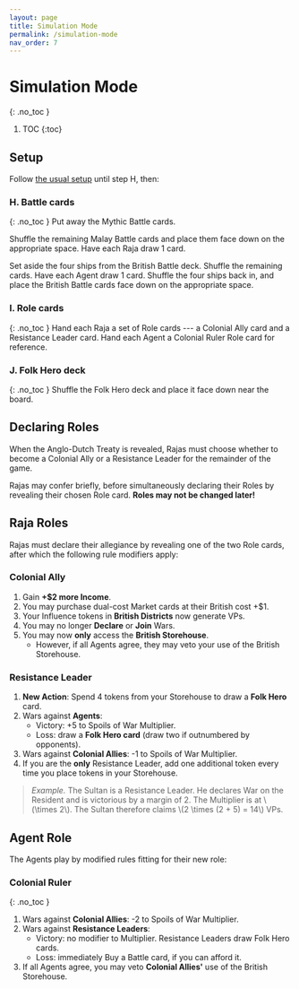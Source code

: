 ```yaml
---
layout: page
title: Simulation Mode
permalink: /simulation-mode
nav_order: 7
---
```


# Simulation Mode
{: .no_toc }

1. TOC
{:toc}

## Setup
Follow [the usual setup](/setup) until step H, then:

### H. Battle cards
{: .no_toc }
Put away the Mythic Battle cards.

Shuffle the remaining Malay Battle cards and place them face down on the appropriate space. Have each Raja draw 1 card.

Set aside the four ships from the British Battle deck. Shuffle the remaining cards. Have each Agent draw 1 card. Shuffle the four ships back in, and place the British Battle cards face down on the appropriate space.

### I. Role cards
{: .no_toc }
Hand each Raja a set of Role cards --- a Colonial Ally card and a Resistance Leader card. Hand each Agent a Colonial Ruler Role card for reference.

### J. Folk Hero deck
{: .no_toc }
Shuffle the Folk Hero deck and place it face down near the board.

## Declaring Roles
When the Anglo-Dutch Treaty is revealed, Rajas must choose whether to become a Colonial Ally or a Resistance Leader for the remainder of the game.

Rajas may confer briefly, before simultaneously declaring their Roles by revealing their chosen Role card. **Roles may not be changed later!**

## Raja Roles
Rajas must declare their allegiance by revealing one of the two Role cards, after which the following rule modifiers apply:

### Colonial Ally
1. Gain **+$2 more Income**.
2. You may purchase dual-cost Market cards at their British cost +$1.
3. Your Influence tokens in **British Districts** now generate VPs.
4. You may no longer **Declare** or **Join** Wars.
5. You may now **only** access the **British Storehouse**.
    - However, if all Agents agree, they may veto your use of the British Storehouse.

### Resistance Leader
1. **New Action**: Spend 4 tokens from your Storehouse to draw a **Folk Hero** card.
2. Wars against **Agents**:
    - Victory: +5 to Spoils of War Multiplier.
    - Loss: draw a **Folk Hero card** (draw two if outnumbered by opponents).
4. Wars against **Colonial Allies**: -1 to Spoils of War Multiplier.
5. If you are the **only** Resistance Leader, add one additional token every time you place tokens in your Storehouse.

> *Example.* The Sultan is a Resistance Leader. He declares War on the Resident and is victorious by a margin of 2. The Multiplier is at \\(\times 2\\). The Sultan therefore claims \\(2 \times (2 + 5) = 14\\) VPs.

## Agent Role
The Agents play by modified rules fitting for their new role:

### Colonial Ruler
{: .no_toc }
1. Wars against **Colonial Allies**: -2 to Spoils of War Multiplier.
2. Wars against **Resistance Leaders**:
    - Victory: no modifier to Multiplier. Resistance Leaders draw Folk Hero cards.
    - Loss: immediately Buy a Battle card, if you can afford it.
3. If all Agents agree, you may veto **Colonial Allies'** use of the British Storehouse.